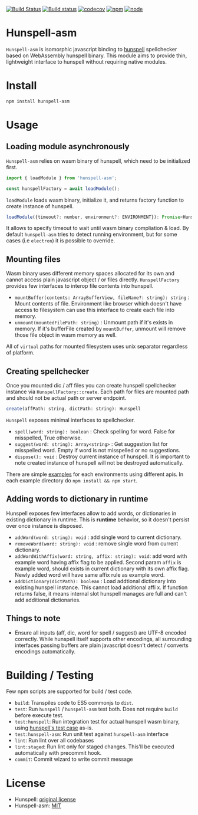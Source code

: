[![Build Status](https://travis-ci.org/kwonoj/hunspell-asm.svg?branch=master)](https://travis-ci.org/kwonoj/hunspell-asm)
[![Build status](https://ci.appveyor.com/api/projects/status/7s0r599r9h6r682g?svg=true)](https://ci.appveyor.com/project/kwonoj/hunspell-asm)
[![codecov](https://codecov.io/gh/kwonoj/hunspell-asm/branch/master/graph/badge.svg)](https://codecov.io/gh/kwonoj/hunspell-asm)
[![npm](https://img.shields.io/npm/v/hunspell-asm.svg)](https://www.npmjs.com/package/hunspell-asm)
[![node](https://img.shields.io/badge/node-=>10.0-blue.svg?style=flat)](https://www.npmjs.com/package/hunspell-asm)

# Hunspell-asm

`Hunspell-asm` is isomorphic javascript binding to [hunspell](https://github.com/hunspell/hunspell) spellchecker based on WebAssembly hunspell binary. This module aims to provide thin, lightweight interface to hunspell without requiring native modules.

# Install

```sh
npm install hunspell-asm
```

# Usage

## Loading module asynchronously

`Hunspell-asm` relies on wasm binary of hunspell, which need to be initialized first.

```js
import { loadModule } from 'hunspell-asm';

const hunspellFactory = await loadModule();
```

`loadModule` loads wasm binary, initialize it, and returns factory function to create instance of hunspell.

```js
loadModule({timeout?: number, environment?: ENVIRONMENT}): Promise<HunspellFactory>
```

It allows to specify timeout to wait until wasm binary compliation & load. By default `hunspell-asm` tries to detect running environment, but for some cases (i.e `electron`) it is possible to override.

## Mounting files

Wasm binary uses different memory spaces allocated for its own and cannot access plain javascript object / or files directly. `HunspellFactory` provides few interfaces to interop file contents into hunspell.

- `mountBuffer(contents: ArrayBufferView, fileName?: string): string` : Mount contents of file. Environment like browser which doesn't have access to filesystem can use this interface to create each file into memory.
- `unmount(mountedFilePath: string)` : Unmount path if it's exists in memory. If it's bufferFile created by `mountBuffer`, unmount will remove those file object in wasm memory as well.

All of `virtual` paths for mounted filesystem uses unix separator regardless of platform.

## Creating spellchecker

Once you mounted dic / aff files you can create hunspell spellchecker instance via `HunspellFactory::create`. Each path for files are mounted path and should not be actual path or server endpoint.

```js
create(affPath: string, dictPath: string): Hunspell
```

`Hunspell` exposes minimal interfaces to spellchecker.

- `spell(word: string): boolean` : Check spelling for word. False for misspelled, True otherwise.
- `suggest(word: string): Array<string>` : Get suggestion list for misspelled word. Empty if word is not misspelled or no suggestions.
- `dispose(): void` : Destroy current instance of hunspell. It is important to note created instance of hunspell will not be destroyed automatically.

There are simple [examples](https://github.com/kwonoj/hunspell-asm/tree/e0e421fda667fb0d4888a4e0b21877e95540c29c/examples) for each environments using different apis. In each example directory do `npm install && npm start`.

## Adding words to dictionary in runtime

Hunspell exposes few interfaces allow to add words, or dictionaries in existing dictionary in runtime. This is **runtime** behavior, so it doesn't persist over once instance is disposed.

- `addWord(word: string): void` : add single word to current dictionary.
- `removeWord(word: string): void` : remove single word from current dictionary.
- `addWordWithAffix(word: string, affix: string): void`: add word with example word having affix flag to be applied. Second param `affix` is example word, should exists in current dictionary with its own affix flag. Newly added word will have same affix rule as example word.
- `addDictionary(dictPath): boolean` : Load addtional dictionary into existing hunspell instance. This cannot load additional affi
x. If function returns false, it means internal slot hunspell manages are full and can't add additional dictionaries.

## Things to note

- Ensure all inputs (aff, dic, word for spell / suggest) are UTF-8 encoded correctly. While hunspell itself supports other encodings, all surrounding interfaces passing buffers are plain javascript doesn't detect / converts encodings automatically.

# Building / Testing

Few npm scripts are supported for build / test code.

- `build`: Transpiles code to ES5 commonjs to `dist`.
- `test`: Run `hunspell` / `hunspell-asm` test both. Does not require `build` before execute test.
- `test:hunspell`: Run integration test for actual hunspell wasm binary, using [hunspell's test case](https://github.com/hunspell/hunspell/tree/97d7d559f621176685695fbd51e5d8d3f9e005e3/tests) as-is.
- `test:hunspell-asm`: Run unit test against `hunspell-asm` interface
- `lint`: Run lint over all codebases
- `lint:staged`: Run lint only for staged changes. This'll be executed automatically with precommit hook.
- `commit`: Commit wizard to write commit message

# License

- Hunspell: [original license](https://github.com/hunspell/hunspell/blob/master/license.hunspell)
- Hunspell-asm: [MIT](https://github.com/kwonoj/hunspell-asm/blob/master/LICENSE)
